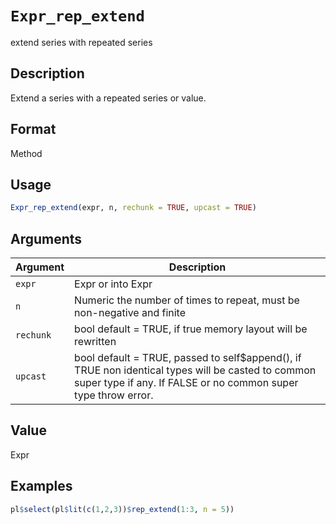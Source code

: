 # `Expr_rep_extend`

extend series with repeated series


## Description

Extend a series with a repeated series or value.


## Format

Method


## Usage

```r
Expr_rep_extend(expr, n, rechunk = TRUE, upcast = TRUE)
```


## Arguments

Argument      |Description
------------- |----------------
`expr`     |     Expr or into Expr
`n`     |     Numeric the number of times to repeat, must be non-negative and finite
`rechunk`     |     bool default = TRUE, if true memory layout will be rewritten
`upcast`     |     bool default = TRUE, passed to self$append(), if TRUE non identical types will be casted to common super type if any. If FALSE or no common super type throw error.


## Value

Expr


## Examples

```r
pl$select(pl$lit(c(1,2,3))$rep_extend(1:3, n = 5))
```


